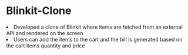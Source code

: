 # Blinkit-Clone

<li>Developed a clone of Blinkit where items are fetched from an external API and rendered on the screen</li>
<li>Users can add the items to the cart and the bill is generated based on the cart items quantity and price</li>
